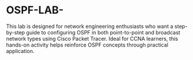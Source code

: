 # OSPF-LAB-
This lab is designed for network engineering enthusiasts who want a step-by-step guide to configuring OSPF in both point-to-point and broadcast network types using Cisco Packet Tracer.  Ideal for CCNA learners, this hands-on activity helps reinforce OSPF concepts through practical application. 
